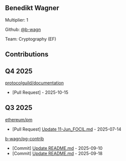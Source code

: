 
## Benedikt Wagner
Multiplier: 1

Github: [@b-wagn](https://github.com/b-wagn)

Team: Cryptography (EF)

## Contributions

## Q4 2025


[protocolguild/documentation](https://github.com/protocolguild/documentation)
* [Pull Request] []() - 2025-10-15
## Q3 2025

[ethereum/pm](https://github.com/ethereum/pm)
* [Pull Request] [Update 11-Jun_FOCIL.md](https://github.com/ethereum/pm/pull/1618) - 2025-07-14

[b-wagn/pg-contrib](https://github.com/b-wagn/pg-contrib)
* [Commit] [Update README.md](https://github.com/b-wagn/pg-contrib/commit/65c71efd93b36e10c463e68497d92e23d94c0ccd) - 2025-09-10
* [Commit] [Update README.md](https://github.com/b-wagn/pg-contrib/commit/4b9f3688249a9d5348e6ef02db7b70e74a0979e7) - 2025-09-18
